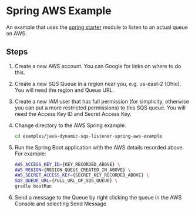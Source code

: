 # Spring AWS Example

An example that uses the [spring starter](../../spring/spring-starter) module to listen to an actual queue on AWS.

## Steps

1. Create a new AWS account. You can Google for links on where to do this.
1. Create a new SQS Queue in a region near you, e.g. us-east-2 (Ohio). You will need the region and Queue URL.
1. Create a new IAM user that has full permission (for simplicity, otherwise you can put a more restricted permissions) to this SQS queue. You will
   need the Access Key ID and Secret Access Key.
1. Change directory to the AWS Spring example.

    ```bash
    cd examples/java-dynamic-sqs-listener-spring-aws-example
    ```

1. Run the Spring Boot application with the AWS details recorded above. For example:

    ```bash
    AWS_ACCESS_KEY_ID={KEY_RECORDED_ABOVE} \
    AWS_REGION={REGION_QUEUE_CREATED_IN_ABOVE} \
    AWS_SECRET_ACCESS_KEY={SECRET_KEY_RECORDED_ABOVE} \
    SQS_QUEUE_URL={FULL_URL_OF_SQS_QUEUE} \
    gradle bootRun
    ```

1. Send a message to the Queue by right clicking the queue in the AWS Console and selecting Send Message
